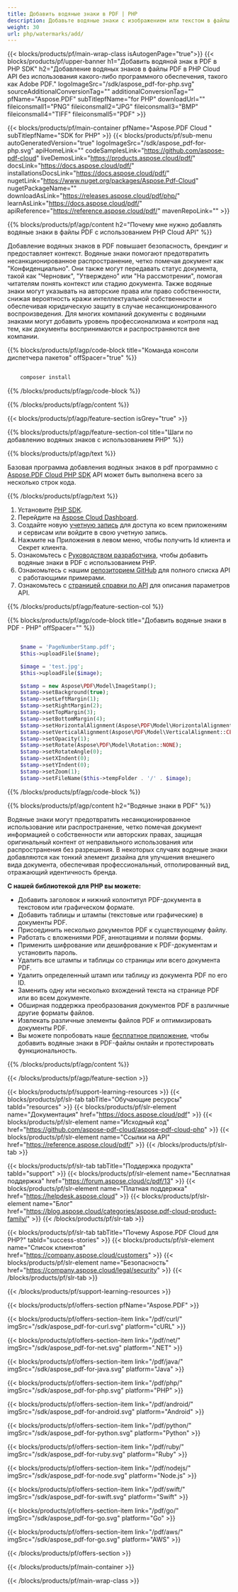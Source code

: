 ```yaml
---
title: Добавить водяные знаки в PDF | PHP
description: Добавьте водяные знаки с изображением или текстом в файлы PDF с использованием PHP и Aspose.PDF Cloud SDK. Защитите или брендуйте ваши документы.
weight: 30
url: php/watermarks/add/
---
```


{{< blocks/products/pf/main-wrap-class isAutogenPage="true">}}
{{< blocks/products/pf/upper-banner h1="Добавить водяной знак в PDF в PHP SDK" h2="Добавление водяных знаков в файлы PDF в PHP Cloud API без использования какого-либо программного обеспечения, такого как Adobe PDF." logoImageSrc="/sdk/aspose_pdf-for-php.svg" sourceAdditionalConversionTag="" additionalConversionTag="" pfName="Aspose.PDF" subTitlepfName="for PHP" downloadUrl="" fileiconsmall1="PNG" fileiconsmall2="JPG" fileiconsmall3="BMP" fileiconsmall4="TIFF" fileiconsmall5="PDF" >}}

{{< blocks/products/pf/main-container pfName="Aspose.PDF Cloud " subTitlepfName="SDK for PHP" >}}
{{< blocks/products/pf/sub-menu autoGeneratedVersion="true" logoImageSrc="/sdk/aspose_pdf-for-php.svg" apiHomeLink="" codeSamplesLink="https://github.com/aspose-pdf-cloud" liveDemosLink="https://products.aspose.cloud/pdf/" docsLink="https://docs.aspose.cloud/pdf/" installationsDocsLink="https://docs.aspose.cloud/pdf/" nugetLink="https://www.nuget.org/packages/Aspose.Pdf-Cloud" nugetPackageName="" downloadAsLink="https://releases.aspose.cloud/pdf/php/" learnAsLink="https://docs.aspose.cloud/pdf/" apiReference="https://reference.aspose.cloud/pdf/" mavenRepoLink="" >}}

{{% blocks/products/pf/agp/content h2="Почему мне нужно добавлять водяные знаки в файлы PDF с использованием PHP Cloud API" %}}

Добавление водяных знаков в PDF повышает безопасность, брендинг и предоставляет контекст. Водяные знаки помогают предотвратить несанкционированное распространение, четко помечая документ как "Конфиденциально". Они также могут передавать статус документа, такой как "Черновик", "Утверждено" или "На рассмотрении", помогая читателям понять контекст или стадию документа. Также водяные знаки могут указывать на авторские права или право собственности, снижая вероятность кражи интеллектуальной собственности и обеспечивая юридическую защиту в случае несанкционированного воспроизведения. Для многих компаний документы с водяными знаками могут добавить уровень профессионализма и контроля над тем, как документы воспринимаются и распространяются вне компании.

{{% blocks/products/pf/agp/code-block title="Команда консоли диспетчера пакетов" offSpacer="true" %}}

```bash
     
    composer install

```

{{% /blocks/products/pf/agp/code-block %}}

{{% /blocks/products/pf/agp/content %}}

{{< blocks/products/pf/agp/feature-section isGrey="true" >}}

{{% blocks/products/pf/agp/feature-section-col title="Шаги по добавлению водяных знаков с использованием PHP" %}}

{{% blocks/products/pf/agp/text %}}

Базовая программа добавления водяных знаков в pdf программно с
[Aspose.PDF Cloud PHP SDK](https://products.aspose.cloud/pdf/php/)
API может быть выполнена всего за несколько строк кода.

{{% /blocks/products/pf/agp/text %}}

1. Установите [PHP SDK](https://pypi.org/project/asposepdfcloud/).
1. Перейдите на [Aspose Cloud Dashboard](https://dashboard.aspose.cloud/).
1. Создайте новую [учетную запись](https://docs.aspose.cloud/display/storagecloud/Creating+and+Managing+Account) для доступа ко всем приложениям и сервисам или войдите в свою учетную запись.
1. Нажмите на Приложения в левом меню, чтобы получить Id клиента и Секрет клиента.
1. Ознакомьтесь с [Руководством разработчика](https://docs.aspose.cloud/pdf/working-with-stamps/), чтобы добавить водяные знаки в PDF с использованием PHP.
1. Ознакомьтесь с нашим [репозиторием GitHub](https://github.com/aspose-pdf-cloud/aspose-pdf-cloud-php) для полного списка API с работающими примерами.
1. Ознакомьтесь с [страницей справки по API](https://reference.aspose.cloud/pdf/#/Document) для описания параметров API.

{{% /blocks/products/pf/agp/feature-section-col %}}


{{% blocks/products/pf/agp/code-block title="Добавить водяные знаки в PDF - PHP" offSpacer="" %}}

```php

	$name = 'PageNumberStamp.pdf';
	$this->uploadFile($name);

	$image = 'test.jpg';
	$this->uploadFile($image);

	$stamp = new Aspose\PDF\Model\ImageStamp();
	$stamp->setBackground(true);
	$stamp->setLeftMargin(1);
	$stamp->setRightMargin(2);
	$stamp->setTopMargin(3);
	$stamp->setBottomMargin(4);
	$stamp->setHorizontalAlignment(Aspose\PDF\Model\HorizontalAlignment::CENTER);
	$stamp->setVerticalAlignment(Aspose\PDF\Model\VerticalAlignment::CENTER);
	$stamp->setOpacity(1);
	$stamp->setRotate(Aspose\PDF\Model\Rotation::NONE);
	$stamp->setRotateAngle(0);
	$stamp->setXIndent(0);
	$stamp->setYIndent(0);
	$stamp->setZoom(1);
	$stamp->setFileName($this->tempFolder . '/' . $image);
```

{{% /blocks/products/pf/agp/code-block %}}

{{% blocks/products/pf/agp/content h2="Водяные знаки в PDF" %}}

Водяные знаки могут предотвратить несанкционированное использование или распространение, четко помечая документ информацией о собственности или авторских правах, защищая оригинальный контент от неправильного использования или распространения без разрешения.
В некоторых случаях водяные знаки добавляются как тонкий элемент дизайна для улучшения внешнего вида документа, обеспечивая профессиональный, отполированный вид, отражающий идентичность бренда.

**С нашей библиотекой для PHP вы можете:**

+ Добавить заголовок и нижний колонтитул PDF-документа в текстовом или графическом формате.
+ Добавить таблицы и штампы (текстовые или графические) в документы PDF.
+ Присоединить несколько документов PDF к существующему файлу.
+ Работать с вложениями PDF, аннотациями и полями формы.
+ Применить шифрование или дешифрование к PDF-документам и установить пароль.
+ Удалить все штампы и таблицы со страницы или всего документа PDF.
+ Удалить определенный штамп или таблицу из документа PDF по его ID.
+ Заменить одну или несколько вхождений текста на странице PDF или во всем документе.
+ Обширная поддержка преобразования документов PDF в различные другие форматы файлов.
+ Извлекать различные элементы файлов PDF и оптимизировать документы PDF.
+ Вы можете попробовать наше [бесплатное приложение](https://products.aspose.app/pdf/watermark), чтобы добавить водяные знаки в PDF-файлы онлайн и протестировать функциональность.

{{% /blocks/products/pf/agp/content %}}

{{< /blocks/products/pf/agp/feature-section >}}

{{< blocks/products/pf/support-learning-resources >}}
{{< blocks/products/pf/slr-tab tabTitle="Обучающие ресурсы" tabId="resources" >}}
{{< blocks/products/pf/slr-element name="Документация" href="https://docs.aspose.cloud/pdf" >}}
{{< blocks/products/pf/slr-element name="Исходный код" href="https://github.com/aspose-pdf-cloud/aspose-pdf-cloud-php" >}}
{{< blocks/products/pf/slr-element name="Ссылки на API" href="https://reference.aspose.cloud/pdf/" >}}
{{< /blocks/products/pf/slr-tab >}}

{{< blocks/products/pf/slr-tab tabTitle="Поддержка продукта" tabId="support" >}}
{{< blocks/products/pf/slr-element name="Бесплатная поддержка" href="https://forum.aspose.cloud/c/pdf/13" >}}
{{< blocks/products/pf/slr-element name="Платная поддержка" href="https://helpdesk.aspose.cloud" >}}
{{< blocks/products/pf/slr-element name="Блог" href="https://blog.aspose.cloud/categories/aspose.pdf-cloud-product-family/" >}}
{{< /blocks/products/pf/slr-tab >}}

{{< blocks/products/pf/slr-tab tabTitle="Почему Aspose.PDF Cloud для PHP?" tabId="success-stories" >}}
{{< blocks/products/pf/slr-element name="Список клиентов" href="https://company.aspose.cloud/customers" >}}
{{< blocks/products/pf/slr-element name="Безопасность" href="https://company.aspose.cloud/legal/security" >}}
{{< /blocks/products/pf/slr-tab >}}

{{< /blocks/products/pf/support-learning-resources >}}

{{< blocks/products/pf/offers-section pfName="Aspose.PDF" >}}

{{< blocks/products/pf/offers-section-item link="/pdf/curl/" imgSrc="/sdk/aspose_pdf-for-curl.svg" platform="cURL" >}}

{{< blocks/products/pf/offers-section-item link="/pdf/net/" imgSrc="/sdk/aspose_pdf-for-net.svg" platform=".NET" >}}

{{< blocks/products/pf/offers-section-item link="/pdf/java/" imgSrc="/sdk/aspose_pdf-for-java.svg" platform="Java" >}}

{{< blocks/products/pf/offers-section-item link="/pdf/php/" imgSrc="/sdk/aspose_pdf-for-php.svg" platform="PHP" >}}

{{< blocks/products/pf/offers-section-item link="/pdf/android/" imgSrc="/sdk/aspose_pdf-for-android.svg" platform="Android" >}}

{{< blocks/products/pf/offers-section-item link="/pdf/python/" imgSrc="/sdk/aspose_pdf-for-python.svg" platform="Python" >}}

{{< blocks/products/pf/offers-section-item link="/pdf/ruby/" imgSrc="/sdk/aspose_pdf-for-ruby.svg" platform="Ruby" >}}

{{< blocks/products/pf/offers-section-item link="/pdf/nodejs/" imgSrc="/sdk/aspose_pdf-for-node.svg" platform="Node.js" >}}

{{< blocks/products/pf/offers-section-item link="/pdf/swift/" imgSrc="/sdk/aspose_pdf-for-swift.svg" platform="Swift" >}}

{{< blocks/products/pf/offers-section-item link="/pdf/go/" imgSrc="/sdk/aspose_pdf-for-go.svg" platform="Go" >}}

{{< blocks/products/pf/offers-section-item link="/pdf/aws/" imgSrc="/sdk/aspose_pdf-for-go.svg" platform="AWS" >}}

{{< /blocks/products/pf/offers-section >}}

<!-- aboutfile Ends -->

{{< /blocks/products/pf/main-container >}}

{{< /blocks/products/pf/main-wrap-class >}}
